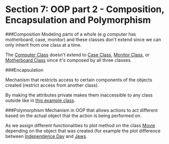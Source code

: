 # Section 7: OOP part 2 - Composition, Encapsulation and Polymorphism

###Composition
Modeling parts of a whole (e.g computer has motherboard, case, monitor)
and these classes don't extend since we can only inherit from one class at a time.

The [Computer Class](./lectures/composition/Computer.java) doesn't extend to 
[Case Class](./lectures/composition/computer/Case.java), [Monitor Class](./lectures/composition/computer/Monitor.java),
or [Motherboard Class](./lectures/composition/computer/Motherboard.java) since it's composed by all three classes.

###Encapsulation

Mechanism that restricts access to certain components of the objects created (restrict access from another class).

By making the attributes private makes them inaccessible to any class outside like in 
[this example class](./lectures/encapsulation/encapsulation/EnhancedPlayer.java).

###Polymorphism
Mechanism in OOP that allows actions to act different based on the actual object that the action is being 
performed on.

As we assign different functionalities to plot method on the class 
[Movie](./lectures/polymorphism/Movie.java) depending on the object that
was created (for example the plot difference between [Independence Day](./lectures/polymorphism/IndependenceDay.java)
and [Jaws](./lectures/polymorphism/Jaws.java).

